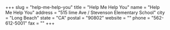 +++
slug = "help-me-help-you"
title = "Help Me Help You"
name = "Help Me Help You"
address = "515 lime Ave / Stevenson Elementary School"
city = "Long Beach"
state = "CA"
postal = "90802"
website = ""
phone = "562-612-5001"
fax = ""
+++
